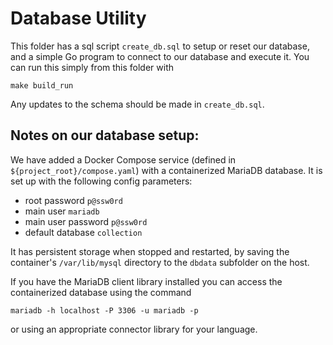 # Database Utility

This folder has a sql script `create_db.sql` to setup or reset our database,
and a simple Go program to connect to our database and execute it. You can
run this simply from this folder with

```shell
make build_run
```

Any updates to the schema should be made in `create_db.sql`.

## Notes on our database setup:

We have added a Docker Compose service (defined in `${project_root}/compose.yaml`)
with a containerized MariaDB database. It is set up with the following
config parameters:

+ root password `p@ssw0rd`
+ main user `mariadb`
+ main user password `p@ssw0rd`
+ default database `collection`

It has persistent storage when stopped and restarted, by saving the
container's `/var/lib/mysql` directory to the `dbdata` subfolder on
the host.

If you have the MariaDB client library installed you can access
the containerized database using the command

```shell
mariadb -h localhost -P 3306 -u mariadb -p
```
or using an appropriate connector library for your language.
